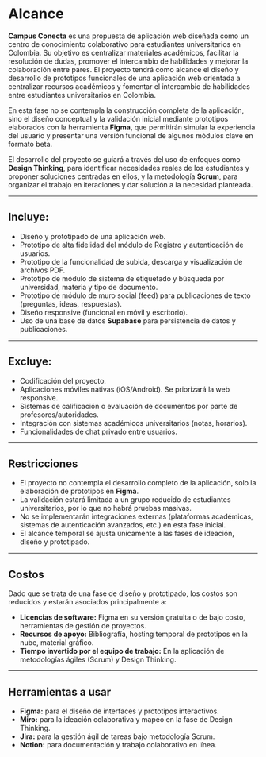 # Alcance

**Campus Conecta** es una propuesta de aplicación web diseñada como un centro de conocimiento colaborativo para estudiantes universitarios en Colombia. Su objetivo es centralizar materiales académicos, facilitar la resolución de dudas, promover el intercambio de habilidades y mejorar la colaboración entre pares. El proyecto tendrá como alcance el diseño y desarrollo de prototipos funcionales de una aplicación web orientada a centralizar recursos académicos y fomentar el intercambio de habilidades entre estudiantes universitarios en Colombia.

En esta fase no se contempla la construcción completa de la aplicación, sino el diseño conceptual y la validación inicial mediante prototipos elaborados con la herramienta **Figma**, que permitirán simular la experiencia del usuario y presentar una versión funcional de algunos módulos clave en formato beta.

El desarrollo del proyecto se guiará a través del uso de enfoques como **Design Thinking**, para identificar necesidades reales de los estudiantes y proponer soluciones centradas en ellos, y la metodología **Scrum**, para organizar el trabajo en iteraciones y dar solución a la necesidad planteada.

---

## Incluye:
* Diseño y prototipado de una aplicación web.
* Prototipo de alta fidelidad del módulo de Registro y autenticación de usuarios.
* Prototipo de la funcionalidad de subida, descarga y visualización de archivos PDF.
* Prototipo de módulo de sistema de etiquetado y búsqueda por universidad, materia y tipo de documento.
* Prototipo de módulo de muro social (feed) para publicaciones de texto (preguntas, ideas, respuestas).
* Diseño responsive (funcional en móvil y escritorio).
* Uso de una base de datos **Supabase** para persistencia de datos y publicaciones.

---

## Excluye:
* Codificación del proyecto.
* Aplicaciones móviles nativas (iOS/Android). Se priorizará la web responsive.
* Sistemas de calificación o evaluación de documentos por parte de profesores/autoridades.
* Integración con sistemas académicos universitarios (notas, horarios).
* Funcionalidades de chat privado entre usuarios.

---

## Restricciones
* El proyecto no contempla el desarrollo completo de la aplicación, solo la elaboración de prototipos en **Figma**.
* La validación estará limitada a un grupo reducido de estudiantes universitarios, por lo que no habrá pruebas masivas.
* No se implementarán integraciones externas (plataformas académicas, sistemas de autenticación avanzados, etc.) en esta fase inicial.
* El alcance temporal se ajusta únicamente a las fases de ideación, diseño y prototipado.

---

## Costos
Dado que se trata de una fase de diseño y prototipado, los costos son reducidos y estarán asociados principalmente a:

* **Licencias de software:** Figma en su versión gratuita o de bajo costo, herramientas de gestión de proyectos.
* **Recursos de apoyo:** Bibliografía, hosting temporal de prototipos en la nube, material gráfico.
* **Tiempo invertido por el equipo de trabajo:** En la aplicación de metodologías ágiles (Scrum) y Design Thinking.

---

## Herramientas a usar
* **Figma:** para el diseño de interfaces y prototipos interactivos.
* **Miro:** para la ideación colaborativa y mapeo en la fase de Design Thinking.
* **Jira:** para la gestión ágil de tareas bajo metodología Scrum.
* **Notion:** para documentación y trabajo colaborativo en línea.